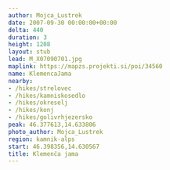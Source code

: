 ```yaml
---
author: Mojca_Lustrek
date: 2007-09-30 00:00:00+00:00
delta: 440
duration: 3
height: 1208
layout: stub
lead: M_X07090701.jpg
maplink: https://mapzs.projekti.si/poi/34560
name: KlemencaJama
nearby:
- /hikes/strelovec
- /hikes/kamniskosedlo
- /hikes/okreselj
- /hikes/konj
- /hikes/golivrhjezersko
peak: 46.377613,14.633806
photo_author: Mojca_Lustrek
region: kamnik-alps
start: 46.398356,14.630567
title: Klemenča jama
---
```

